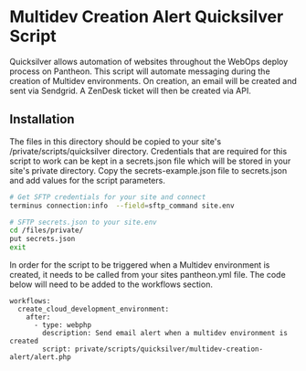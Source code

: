 # Multidev Creation Alert Quicksilver Script

Quicksilver allows automation of websites throughout the WebOps deploy process on Pantheon. This script will automate messaging during the creation of Multidev environments. On creation, an email will be created and sent via Sendgrid. A ZenDesk ticket will then be created via API. 

## Installation

The files in this directory should be copied to your site's /private/scripts/quicksilver directory. Credentials that are required for this script to work can be kept in a secrets.json file which will be stored in your site's private directory. Copy the secrets-example.json file to secrets.json and add values for the script parameters.

```bash
# Get SFTP credentials for your site and connect
terminus connection:info  --field=sftp_command site.env

# SFTP secrets.json to your site.env
cd /files/private/
put secrets.json
exit
```
In order for the script to be triggered when a Multidev environment is created, it needs to be called from your sites pantheon.yml file. The code below will need to be added to the workflows section.
```
workflows:
  create_cloud_development_environment:
    after:
      - type: webphp
        description: Send email alert when a multidev environment is created
        script: private/scripts/quicksilver/multidev-creation-alert/alert.php
```
